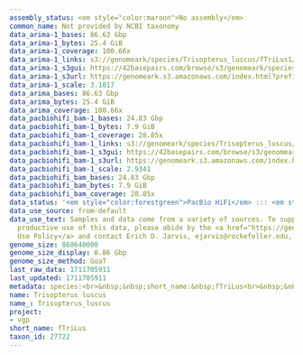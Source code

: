 ```yaml
---
assembly_status: <em style="color:maroon">No assembly</em>
common_name: Not provided by NCBI taxonomy
data_arima-1_bases: 86.63 Gbp
data_arima-1_bytes: 25.4 GiB
data_arima-1_coverage: 100.66x
data_arima-1_links: s3://genomeark/species/Trisopterus_luscus/fTriLus1/genomic_data/arima/<br>
data_arima-1_s3gui: https://42basepairs.com/browse/s3/genomeark/species/Trisopterus_luscus/fTriLus1/genomic_data/arima/
data_arima-1_s3url: https://genomeark.s3.amazonaws.com/index.html?prefix=species/Trisopterus_luscus/fTriLus1/genomic_data/arima/
data_arima-1_scale: 3.1817
data_arima_bases: 86.63 Gbp
data_arima_bytes: 25.4 GiB
data_arima_coverage: 100.66x
data_pacbiohifi_bam-1_bases: 24.83 Gbp
data_pacbiohifi_bam-1_bytes: 7.9 GiB
data_pacbiohifi_bam-1_coverage: 28.85x
data_pacbiohifi_bam-1_links: s3://genomeark/species/Trisopterus_luscus/fTriLus1/genomic_data/pacbio_hifi/<br>
data_pacbiohifi_bam-1_s3gui: https://42basepairs.com/browse/s3/genomeark/species/Trisopterus_luscus/fTriLus1/genomic_data/pacbio_hifi/
data_pacbiohifi_bam-1_s3url: https://genomeark.s3.amazonaws.com/index.html?prefix=species/Trisopterus_luscus/fTriLus1/genomic_data/pacbio_hifi/
data_pacbiohifi_bam-1_scale: 2.9341
data_pacbiohifi_bam_bases: 24.83 Gbp
data_pacbiohifi_bam_bytes: 7.9 GiB
data_pacbiohifi_bam_coverage: 28.85x
data_status: '<em style="color:forestgreen">PacBio HiFi</em> ::: <em style="color:forestgreen">Arima</em>'
data_use_source: from-default
data_use_text: Samples and data come from a variety of sources. To support fair and
  productive use of this data, please abide by the <a href="https://genome10k.soe.ucsc.edu/data-use-policies/">Data
  Use Policy</a> and contact Erich D. Jarvis, ejarvis@rockefeller.edu, with any questions.
genome_size: 860640000
genome_size_display: 0.86 Gbp
genome_size_method: GoaT
last_raw_data: 1711705911
last_updated: 1711705911
metadata: species:<br>&nbsp;&nbsp;short_name:&nbsp;fTriLus<br>&nbsp;&nbsp;name:&nbsp;Trisopterus&nbsp;luscus<br>&nbsp;&nbsp;taxon_id:&nbsp;27722<br>&nbsp;&nbsp;common_name:&nbsp;Not&nbsp;provided&nbsp;by&nbsp;NCBI&nbsp;taxonomy<br>&nbsp;&nbsp;order:<br>&nbsp;&nbsp;&nbsp;&nbsp;name:&nbsp;Gadiformes<br>&nbsp;&nbsp;family:<br>&nbsp;&nbsp;&nbsp;&nbsp;name:&nbsp;Gadidae<br>&nbsp;&nbsp;individuals:<br>&nbsp;&nbsp;&nbsp;&nbsp;-&nbsp;short_name:&nbsp;fTriLus1<br>&nbsp;&nbsp;&nbsp;&nbsp;&nbsp;&nbsp;biosample_id:&nbsp;SAMEA114298638<br>&nbsp;&nbsp;&nbsp;&nbsp;&nbsp;&nbsp;sex:<br>&nbsp;&nbsp;genome_size:&nbsp;860640000<br>&nbsp;&nbsp;genome_size_method:&nbsp;GoaT<br>&nbsp;&nbsp;project:&nbsp;[&nbsp;vgp&nbsp;]<br>
name: Trisopterus luscus
name_: Trisopterus_luscus
project:
- vgp
short_name: fTriLus
taxon_id: 27722
---
```

